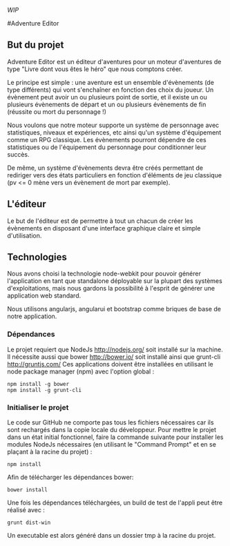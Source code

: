 *WIP*

#Adventure Editor

## But du projet

Adventure Editor est un éditeur d'aventures pour un moteur d'aventures de type "Livre dont vous êtes le héro" que nous comptons créer.

Le principe est simple : une aventure est un ensemble d'évènements (de type différents) qui vont s'enchaîner en fonction des choix du joueur. Un évènement peut avoir un ou plusieurs point de sortie, et il existe un ou plusieurs évènements de départ et un ou plusieurs évènements de fin (réussite ou mort du personnage !)

Nous voulons que notre moteur supporte un système de personnage avec statistiques, niveaux et expériences, etc ainsi qu'un système d'équipement comme un RPG classique. Les évènements pourront dépendre de ces statistiques ou de l'équipement du personnage pour conditionner leur succès.

De même, un système d'évènements devra être créés permettant de rediriger vers des états particuliers en fonction d'éléments de jeu classique (pv <= 0 mène vers un évènement de mort par exemple).

## L'éditeur
Le but de l'éditeur est de permettre à tout un chacun de créer les évènements en disposant d'une interface graphique claire et simple d'utilisation.

## Technologies
Nous avons choisi la technologie node-webkit pour pouvoir générer l'application en tant que standalone déployable sur la plupart des systèmes d'exploitations, mais nous gardons la possibilité à l'esprit de générer une application web standard.

Nous utilisons angularjs, angularui et bootstrap comme briques de base de notre application.

### Dépendances
Le projet requiert que NodeJs http://nodejs.org/ soit installé sur la machine.
Il nécessite aussi que bower http://bower.io/ soit installé ainsi que grunt-cli http://gruntjs.com/
Ces applications doivent être installées en utilisant le node package manager (npm) avec l'option global :

```
npm install -g bower
npm install -g grunt-cli
```

### Initialiser le projet
Le code sur GitHub ne comporte pas tous les fichiers nécessaires car ils sont rechargés dans la copie locale du développeur. Pour mettre le projet dans un état initial fonctionnel, faire la commande suivante pour installer les modules NodeJs nécessaires (en utilisant le "Command Prompt" et en se plaçant à la racine du projet) :

```
npm install
```

Afin de télécharger les dépendances bower:

```
bower install
```

Une fois les dépendances téléchargées, un build de test de l'appli peut être réalisé avec :

```
grunt dist-win
```
Un executable est alors généré dans un dossier tmp à la racine du projet.
